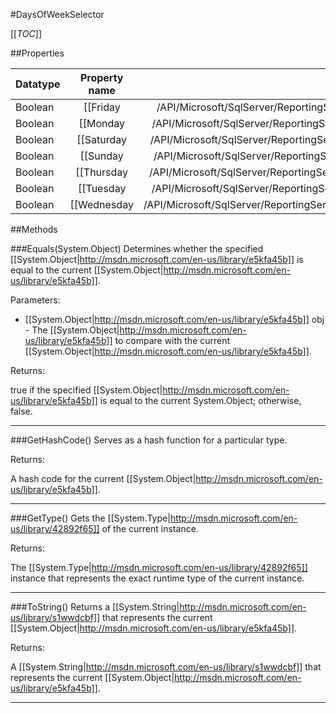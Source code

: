 #DaysOfWeekSelector

[[_TOC_]]

##Properties

|Datatype|Property name|Property description|Default Value|
|:-------|:----------:|:-----------------:|:-----------:|
|Boolean|[[Friday|/API/Microsoft/SqlServer/ReportingServices2005/CodeSamples/Microsoft_SqlServer_ReportingServices2005_DaysOfWeekSelector_Friday]]|<remarks />|False|
|Boolean|[[Monday|/API/Microsoft/SqlServer/ReportingServices2005/CodeSamples/Microsoft_SqlServer_ReportingServices2005_DaysOfWeekSelector_Monday]]|<remarks />|False|
|Boolean|[[Saturday|/API/Microsoft/SqlServer/ReportingServices2005/CodeSamples/Microsoft_SqlServer_ReportingServices2005_DaysOfWeekSelector_Saturday]]|<remarks />|False|
|Boolean|[[Sunday|/API/Microsoft/SqlServer/ReportingServices2005/CodeSamples/Microsoft_SqlServer_ReportingServices2005_DaysOfWeekSelector_Sunday]]|<remarks />|False|
|Boolean|[[Thursday|/API/Microsoft/SqlServer/ReportingServices2005/CodeSamples/Microsoft_SqlServer_ReportingServices2005_DaysOfWeekSelector_Thursday]]|<remarks />|False|
|Boolean|[[Tuesday|/API/Microsoft/SqlServer/ReportingServices2005/CodeSamples/Microsoft_SqlServer_ReportingServices2005_DaysOfWeekSelector_Tuesday]]|<remarks />|False|
|Boolean|[[Wednesday|/API/Microsoft/SqlServer/ReportingServices2005/CodeSamples/Microsoft_SqlServer_ReportingServices2005_DaysOfWeekSelector_Wednesday]]|<remarks />|False|


##Methods

###Equals(System.Object)
Determines whether the specified [[System.Object|http://msdn.microsoft.com/en-us/library/e5kfa45b]] is equal to the current [[System.Object|http://msdn.microsoft.com/en-us/library/e5kfa45b]].

Parameters: 

* [[System.Object|http://msdn.microsoft.com/en-us/library/e5kfa45b]] obj  - The [[System.Object|http://msdn.microsoft.com/en-us/library/e5kfa45b]] to compare with the current [[System.Object|http://msdn.microsoft.com/en-us/library/e5kfa45b]].





Returns:

true if the specified [[System.Object|http://msdn.microsoft.com/en-us/library/e5kfa45b]] is equal to the current System.Object; otherwise, false.


---


###GetHashCode()
 Serves as a hash function for a particular type.  





Returns:

A hash code for the current [[System.Object|http://msdn.microsoft.com/en-us/library/e5kfa45b]].


---


###GetType()
Gets the [[System.Type|http://msdn.microsoft.com/en-us/library/42892f65]] of the current instance.





Returns:

The [[System.Type|http://msdn.microsoft.com/en-us/library/42892f65]] instance that represents the exact runtime type of the current instance.


---


###ToString()
Returns a [[System.String|http://msdn.microsoft.com/en-us/library/s1wwdcbf]] that represents the current [[System.Object|http://msdn.microsoft.com/en-us/library/e5kfa45b]].





Returns:

A [[System.String|http://msdn.microsoft.com/en-us/library/s1wwdcbf]] that represents the current [[System.Object|http://msdn.microsoft.com/en-us/library/e5kfa45b]].


---


